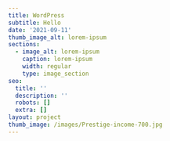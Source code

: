 ```yaml
---
title: WordPress
subtitle: Hello
date: '2021-09-11'
thumb_image_alt: lorem-ipsum
sections:
  - image_alt: lorem-ipsum
    caption: lorem-ipsum
    width: regular
    type: image_section
seo:
  title: ''
  description: ''
  robots: []
  extra: []
layout: project
thumb_image: /images/Prestige-income-700.jpg
---
```

